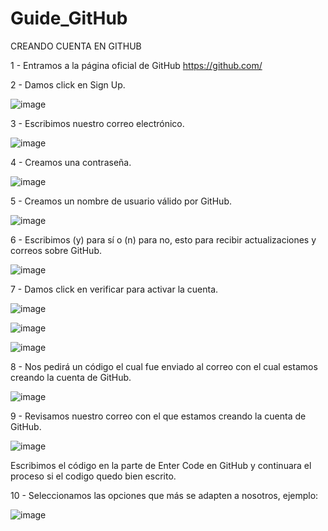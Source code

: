 # Guide_GitHub

CREANDO CUENTA EN GITHUB

1 - Entramos a la página oficial de GitHub https://github.com/

2 - Damos click en Sign Up.

![image](https://user-images.githubusercontent.com/54609399/137610595-9a547b08-62af-437f-ba53-1364a4eb309c.png)

3 - Escribimos nuestro correo electrónico.

![image](https://user-images.githubusercontent.com/54609399/137610603-dc29fc4c-a9eb-4d46-ae1e-b9cf70c7e4e9.png)

4 - Creamos una contraseña.

![image](https://user-images.githubusercontent.com/54609399/137610613-ae71e4dd-11f1-4b75-8be6-991077c582a9.png)

5 - Creamos un nombre de usuario válido por GitHub.

![image](https://user-images.githubusercontent.com/54609399/137610635-ed401aa9-29b4-414f-9c41-7409a978d271.png)

6 - Escribimos (y) para sí o (n) para no, esto para recibir actualizaciones y correos sobre GitHub.

![image](https://user-images.githubusercontent.com/54609399/137610656-95cd143d-e203-4568-930c-4f987be2831c.png)

7 - Damos click en verificar para activar la cuenta.

![image](https://user-images.githubusercontent.com/54609399/137610677-1b0a5a53-8f5b-480a-b83a-0a94ebb13ca2.png)

![image](https://user-images.githubusercontent.com/54609399/137610695-4557e220-1a68-40a3-a26a-e5bd966c8e2e.png)

![image](https://user-images.githubusercontent.com/54609399/137610704-0ea23f6a-3488-4513-b026-ddc010fde0d0.png)

8 - Nos pedirá un código el cual fue enviado al correo con el cual estamos creando la cuenta de GitHub.

![image](https://user-images.githubusercontent.com/54609399/137610739-41ab7374-0805-44e6-8c3a-d5db9f564cca.png)

9 - Revisamos nuestro correo con el que estamos creando la cuenta de GitHub.

![image](https://user-images.githubusercontent.com/54609399/137610760-2a68ba9e-de98-4232-912b-d2d36be8b129.png)

Escribimos el código en la parte de Enter Code en GitHub y continuara el proceso si el codigo quedo bien escrito.

10 - Seleccionamos las opciones que más se adapten a nosotros, ejemplo:

![image](https://user-images.githubusercontent.com/54609399/137610963-10393bb1-b049-4df4-8314-1445081e4700.png)







